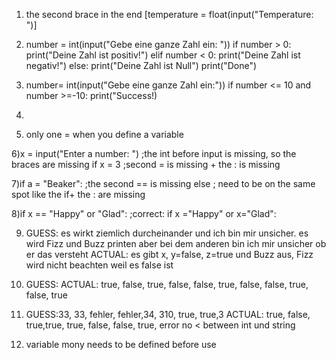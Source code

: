 1) the second brace in the end [temperature = float(input("Temperature: ")]

2) number = int(input("Gebe eine ganze Zahl ein: "))
if number > 0:
    print("Deine Zahl ist positiv!")
elif number < 0:
    print("Deine Zahl ist negativ!")
else:
    print("Deine Zahl ist Null")
print("Done")

3) number= int(input("Gebe eine ganze Zahl ein:"))
if number <= 10 and number >=-10:
    print("Success!)

4)

5) only one = when you define a variable

6)x = input("Enter a number: ") ;the int before input is missing, so the braces are missing
  if x = 3 ;second = is missing + the : is missing

7)if a = "Beaker": ;the second == is missing
  else ; need to be on the same spot like the if+ the : are missing 

8)if x == "Happy" or "Glad": ;correct: if x ="Happy" or x="Glad":

9) GUESS: es wirkt ziemlich durcheinander und ich bin mir unsicher. es wird Fizz und Buzz printen aber bei dem anderen bin ich mir unsicher ob er das versteht 
ACTUAL: es gibt x, y=false, z=true und Buzz aus, Fizz wird nicht beachten weil es false ist

10) GUESS:
ACTUAL: true, false, true, false, false, true, false, false, true, false, true

11) GUESS:33, 33, fehler, fehler,34, 310, true, true,3
ACTUAL: true, false, true,true, true, false, false, true, error no < between int und string

12) variable mony needs to be defined before use